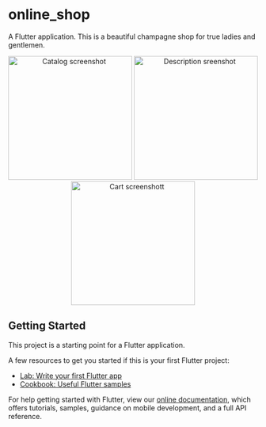 # online_shop

A Flutter application.
This is a beautiful champagne shop for true ladies and gentlemen.

<p align="center">
  <img src="https://i.ibb.co/wdhNNm2/photo-2021-01-19-06-27-00.jpg" width="250" title="Catalog screenshot">
  <img src="https://i.ibb.co/zG3JMFm/photo-2021-01-19-06-27-03.jpg" width="250" alt="Description sreenshot">
  <img src="https://i.ibb.co/gjmmwN0/photo-2021-01-19-06-27-06.jpg" width="250" alt="Cart screenshott">
</p>

## Getting Started
This project is a starting point for a Flutter application.

A few resources to get you started if this is your first Flutter project:

- [Lab: Write your first Flutter app](https://flutter.dev/docs/get-started/codelab)
- [Cookbook: Useful Flutter samples](https://flutter.dev/docs/cookbook)

For help getting started with Flutter, view our
[online documentation](https://flutter.dev/docs), which offers tutorials,
samples, guidance on mobile development, and a full API reference.
